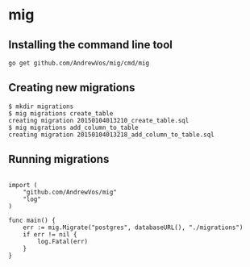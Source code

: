 # mig

## Installing the command line tool

```
go get github.com/AndrewVos/mig/cmd/mig
```

## Creating new migrations

```
$ mkdir migrations
$ mig migrations create_table
creating migration 20150104013210_create_table.sql
$ mig migrations add_column_to_table
creating migration 20150104013218_add_column_to_table.sql
```

## Running migrations

```golang

import (
	"github.com/AndrewVos/mig"
	"log"
)

func main() {
	err := mig.Migrate("postgres", databaseURL(), "./migrations")
	if err != nil {
		log.Fatal(err)
	}
}
```
